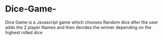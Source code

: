 # Dice-Game-
Dice Game is  a Javascript game which chooses Random dice after the user adds the 2 player Names and then decides the winner depending on the highest rolled dice 

